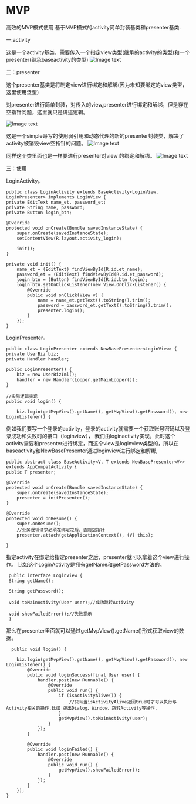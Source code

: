 # MVP
高效的MVP模式使用
基于MVP模式的activity简单封装基类和presenter基类.


一:activity

这是一个activity基类，需要传入一个指定view类型(继承的activity的类型)和一个presenter(继承baseactivity的类型)
![Image text](https://github.com/factorlinebarrel/MVP/blob/master/screenshot/1.jpg)


二：presenter

这个presenter基类是将制定view进行绑定和解绑(因为未知要绑定的view类型，这里使用泛型)

对presenter进行简单封装，对传入的view,presenter进行绑定和解绑，但是存在空指针问题，这里就只是讲述逻辑。


![Image text](https://github.com/factorlinebarrel/MVP/blob/master/screenshot/2.jpg)

这是一个simple哥写的使用弱引用和动态代理的新的presenter封装类，解决了activity被销毁view空指针的问题。
![Image text](https://github.com/factorlinebarrel/MVP/blob/master/screenshot/3.jpg)

同样这个类里面也是一样要进行presenter对view 的绑定和解绑。
![Image text](https://github.com/factorlinebarrel/MVP/blob/master/screenshot/4.jpg)

三：使用

LoginActivity。
 
    public class LoginActivity extends BaseActivity<LoginView, LoginPresenter> implements LoginView {
    private EditText name_et, password_et;
    private String name, password;
    private Button login_btn;

    @Override
    protected void onCreate(Bundle savedInstanceState) {
        super.onCreate(savedInstanceState);
        setContentView(R.layout.activity_login);

        init();
    }

    private void init() {
        name_et = (EditText) findViewById(R.id.et_name);
        password_et = (EditText) findViewById(R.id.et_password);
        login_btn = (Button) findViewById(R.id.btn_login);
        login_btn.setOnClickListener(new View.OnClickListener() {
            @Override
            public void onClick(View v) {
                name = name_et.getText().toString().trim();
                password = password_et.getText().toString().trim();
                presenter.login();
            }
        });
    }
    
LoginPresenter。
    
    public class LoginPresenter extends NewBasePresenter<LoginView> {
    private UserBiz biz;
    private Handler handler;

    public LoginPresenter() {
        biz = new UserBizIml();
        handler = new Handler(Looper.getMainLooper());
    }

    //实际逻辑实现
    public void login() {

        biz.login(getMvpView().getName(), getMvpView().getPassword(), new LoginListener() {
    

例如我们要写一个登录的activity，登录的activity就需要一个获取账号密码以及登录成功和失败时的接口（loginview），
我们由loginactivity实现，此时这个activity需要和presenter进行绑定，而这个view是loginview类型的，所以在baseactivity和NewBasePresenter通过loginview进行绑定和解绑,

    public abstract class BaseActivity<V, T extends NewBasePresenter<V>> extends AppCompatActivity {
    public T presenter;

    @Override
    protected void onCreate(Bundle savedInstanceState) {
        super.onCreate(savedInstanceState);
        presenter = initPresenter();
    }

    @Override
    protected void onResume() {
        super.onResume();
        //业务逻辑请求必须在绑定之后，否则空指针
        presenter.attach(getApplicationContext(), (V) this);

    }

指定activity在绑定给指定presenter之后，presenter就可以拿着这个view进行操作。
比如这个LoginActivity是拥有getName和getPassword方法的。
 
     public interface LoginView {
     String getName();

     String getPassword();

     void toMainActivity(User user);//成功跳转Activity

     void showFailedError();//失败提示
     }
  
  那么在presenter里面就可以通过getMvpView().getName()形式获取view的数据。
    
      public void login() {

        biz.login(getMvpView().getName(), getMvpView().getPassword(), new LoginListener() {
            @Override
            public void loginSuccess(final User user) {
                handler.post(new Runnable() {
                    @Override
                    public void run() {
                        if (isActivityAlive()) {
                            //只有当isActivityAlive返回true时才可以执行与Activity相关的操作,比如 弹出Dialog、Window、跳转Activity等操作.
                        }
                        getMvpView().toMainActivity(user);
                    }
                });
            }

            @Override
            public void loginFailed() {
                handler.post(new Runnable() {
                    @Override
                    public void run() {
                        getMvpView().showFailedError();
                    }
                });
            }
        });
    }
  
  
